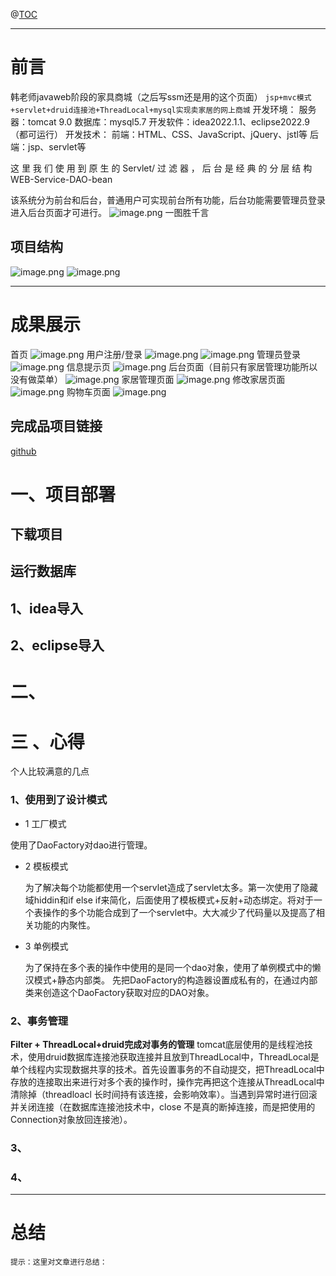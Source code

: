@[TOC](%E6%96%87%E7%AB%A0%E7%9B%AE%E5%BD%95)

---

# 前言
韩老师javaweb阶段的家具商城（之后写ssm还是用的这个页面）
`jsp+mvc模式+servlet+druid连接池+ThreadLocal+mysql实现卖家居的网上商城`
开发环境：
服务器：tomcat 9.0
数据库：mysql5.7
开发软件：idea2022.1.1、eclipse2022.9（都可运行）
开发技术：
前端：HTML、CSS、JavaScript、jQuery、jstl等
后端：jsp、servlet等

这 里 我 们 使 用 到 原 生 的 Servlet/ 过 滤 器 ， 后 台 是 经 典 的 分 层 结 构 
WEB-Service-DAO-bean

该系统分为前台和后台，普通用户可实现前台所有功能，后台功能需要管理员登录进入后台页面才可进行。
![image.png](https://cdn.nlark.com/yuque/0/2023/png/35399149/1683709456180-658af085-aef5-4601-b48c-8a420d80105c.png#averageHue=%23f5f3f0&clientId=u6148a799-bf47-4&from=paste&height=684&id=u140067c2&originHeight=855&originWidth=491&originalType=binary&ratio=1.25&rotation=0&showTitle=false&size=67865&status=done&style=none&taskId=u4c847149-3121-4a25-9951-57c679e78a8&title=&width=392.8)
一图胜千言

## 项目结构
![image.png](https://cdn.nlark.com/yuque/0/2023/png/35399149/1683796076149-ed0deb9c-96e5-4445-ae74-8c0386b811a2.png#averageHue=%23f6f6f6&clientId=udcd2a901-b1eb-4&from=paste&height=330&id=u0aab7c98&originHeight=412&originWidth=577&originalType=binary&ratio=1.25&rotation=0&showTitle=false&size=15977&status=done&style=none&taskId=uf5034ffe-b290-4851-8882-93e0285459c&title=&width=461.6)
![image.png](https://cdn.nlark.com/yuque/0/2023/png/35399149/1683794230656-38cc5bf7-de75-417f-b53c-490e2f6d830a.png#averageHue=%23f9f8f8&clientId=udcd2a901-b1eb-4&from=paste&height=773&id=ud734ac7a&originHeight=966&originWidth=493&originalType=binary&ratio=1.25&rotation=0&showTitle=false&size=44568&status=done&style=none&taskId=uba8185cf-9250-4ef7-b539-6fcea15b2ec&title=&width=394.4)

---

# 成果展示
首页
![image.png](https://cdn.nlark.com/yuque/0/2023/png/35399149/1683793850749-3dc17ef1-4736-4422-8a17-92ccf84b852e.png#averageHue=%23a19887&clientId=udcd2a901-b1eb-4&from=paste&height=1524&id=u1fbe60d3&originHeight=1905&originWidth=1918&originalType=binary&ratio=1.25&rotation=0&showTitle=false&size=939831&status=done&style=none&taskId=uf9b9db39-30cf-4074-9e6c-de5054095be&title=&width=1534.4)
用户注册/登录
![image.png](https://cdn.nlark.com/yuque/0/2023/png/35399149/1683793903565-5f22f1c2-a947-4ee5-9ec7-e4c40c53904d.png#averageHue=%23efeeee&clientId=udcd2a901-b1eb-4&from=paste&height=838&id=u0cf44d7a&originHeight=1048&originWidth=1920&originalType=binary&ratio=1.25&rotation=0&showTitle=false&size=81124&status=done&style=none&taskId=u35e07545-fdd8-4fe7-8d06-3198ec3bcab&title=&width=1536)
![image.png](https://cdn.nlark.com/yuque/0/2023/png/35399149/1683793915938-b32f9c5e-2234-4f6e-a178-504d5dd141ef.png#averageHue=%23efefef&clientId=udcd2a901-b1eb-4&from=paste&height=838&id=u42f718b8&originHeight=1048&originWidth=1920&originalType=binary&ratio=1.25&rotation=0&showTitle=false&size=97502&status=done&style=none&taskId=u5c8b1eeb-0d29-4cbd-bb60-3b603a0198a&title=&width=1536)
管理员登录
![image.png](https://cdn.nlark.com/yuque/0/2023/png/35399149/1683793940208-3f109d58-e374-43ac-b8cd-a15024d729e6.png#averageHue=%23efefee&clientId=udcd2a901-b1eb-4&from=paste&height=838&id=u02d31274&originHeight=1048&originWidth=1920&originalType=binary&ratio=1.25&rotation=0&showTitle=false&size=78459&status=done&style=none&taskId=u3a1d8edc-4131-4561-869f-e5d8675119a&title=&width=1536)
信息提示页
![image.png](https://cdn.nlark.com/yuque/0/2023/png/35399149/1683793964141-2a6703ef-9727-46da-94a6-06340f27a9d0.png#averageHue=%23c1af82&clientId=udcd2a901-b1eb-4&from=paste&height=838&id=u27adb779&originHeight=1048&originWidth=1920&originalType=binary&ratio=1.25&rotation=0&showTitle=false&size=90674&status=done&style=none&taskId=uc2c265c6-80c3-4964-be34-1bb3cfb3649&title=&width=1536)
后台页面（目前只有家居管理功能所以没有做菜单）
![image.png](https://cdn.nlark.com/yuque/0/2023/png/35399149/1683794020549-bc120b26-1cd4-466f-a197-f495879e9caf.png#averageHue=%23a8a481&clientId=udcd2a901-b1eb-4&from=paste&height=838&id=uc8a00930&originHeight=1048&originWidth=1920&originalType=binary&ratio=1.25&rotation=0&showTitle=false&size=87122&status=done&style=none&taskId=u65bdf1e9-0fcc-49a8-b5b8-c632d84bc4d&title=&width=1536)
家居管理页面
![image.png](https://cdn.nlark.com/yuque/0/2023/png/35399149/1683794071891-dad933fc-9d08-44a2-8019-c9ea9e4ce239.png#averageHue=%23ececeb&clientId=udcd2a901-b1eb-4&from=paste&height=1729&id=uaa4f9a3d&originHeight=2161&originWidth=1918&originalType=binary&ratio=1.25&rotation=0&showTitle=false&size=315866&status=done&style=none&taskId=ub9267215-7b77-4677-98b7-3cdd4089612&title=&width=1534.4)
修改家居页面
![image.png](https://cdn.nlark.com/yuque/0/2023/png/35399149/1683794123397-9aea5217-95b2-4f33-be96-666ad962a4f7.png#averageHue=%23ececeb&clientId=udcd2a901-b1eb-4&from=paste&height=838&id=uc53aeb10&originHeight=1048&originWidth=1920&originalType=binary&ratio=1.25&rotation=0&showTitle=false&size=100955&status=done&style=none&taskId=u3790f9d0-53d5-4c8f-90cc-86f40ae546c&title=&width=1536)
购物车页面
![image.png](https://cdn.nlark.com/yuque/0/2023/png/35399149/1683796421442-deadcaf3-556a-4fab-944d-31cad33dd5a2.png#averageHue=%23edeceb&clientId=ubaac4d14-d442-4&from=paste&height=838&id=u6cb5a410&originHeight=1048&originWidth=1920&originalType=binary&ratio=1.25&rotation=0&showTitle=false&size=165331&status=done&style=none&taskId=ubed36493-dd53-4a45-84e8-bb303835011&title=&width=1536)
## 完成品项目链接

[github](https://github.com/1072344372/lhjiaju)

# 一、项目部署
## 下载项目
## 运行数据库
## 1、idea导入



## 2、eclipse导入

# 二、

# 三 、心得
个人比较满意的几点
### 1、使用到了设计模式

- 1 工厂模式

使用了DaoFactory对dao进行管理。

- 2 模板模式

    为了解决每个功能都使用一个servlet造成了servlet太多。第一次使用了隐藏域hiddin和if else if来简化，后面使用了模板模式+反射+动态绑定。将对于一个表操作的多个功能合成到了一个servlet中。大大减少了代码量以及提高了相关功能的内聚性。

- 3 单例模式

    为了保持在多个表的操作中使用的是同一个dao对象，使用了单例模式中的懒汉模式+静态内部类。
先把DaoFactory的构造器设置成私有的，在通过内部类来创造这个DaoFactory获取对应的DAO对象。
### 2、事务管理
**Filter + ThreadLocal+druid完成对事务的管理**
tomcat底层使用的是线程池技术，使用druid数据库连接池获取连接并且放到ThreadLocal中，ThreadLocal是单个线程内实现数据共享的技术。首先设置事务的不自动提交，把ThreadLocal中存放的连接取出来进行对多个表的操作时，操作完再把这个连接从ThreadLocal中清除掉（threadloacl 长时间持有该连接，会影响效率）。当遇到异常时进行回滚并关闭连接（在数据库连接池技术中，close 不是真的断掉连接，而是把使用的Connection对象放回连接池）。
### 3、
### 4、


---

# 总结

`提示：这里对文章进行总结：`
